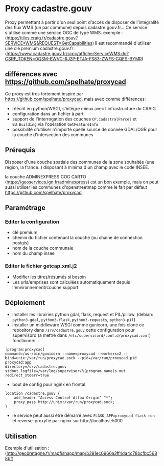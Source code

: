 # Proxy cadastre.gouv
Proxy permettant à partir d'un seul point d'accès de disposer de l'intégralité des flux WMS (un par commune) depuis cadastre.gouv.fr...
Ce service s'utilise comme une sercice OGC de type WMS. exemple : (https://tiles.craig.fr/cadastre.gouv?SERVICE=WMS&REQUEST=GetCapabilities)
Il est recommandé d'utiliser une clé premium cadastre.gouv.fr : (https://www.cadastre.gouv.fr/scpc/afficherServiceWMS.do?CSRF_TOKEN=0QSM-EWVC-RJ2P-ETJA-FS83-ZWFS-GQES-BYMR)

## différences avec https://github.com/spelhate/proxycad
Ce proxy est très fortement inspiré par https://github.com/spelhate/proxycad, mais avec comme différences:
- réécrit en python/WSGI, s'intègre mieux avec l'infrastructure du CRAIG
- configuration dans un fichier à part
- support de l'interrogation des couches `CP.CadastralParcel` et `BU.Building` via l'opération `GetFeatureInfo`
- possibilité d'utiliser n'importe quelle source de donnée GDAL/OGR pour la couche d'intersection des communes

## Prérequis
Disposer d'une couche spatiale des communes de la zone souhaitée (une région,
la france..) disposant à minima d'un champ avec le code INSEE.

la couche ADMINEXPRESS COG CARTO (https://geoservices.ign.fr/adminexpress) est
un bon exemple, mais on peut aussi utiliser les communes d'openstreetmap comme
le fait par défaut https://github.com/spelhate/proxycad

## Paramétrage
### Editer la configuration
- clé premium,
- chemin du fichier contenant la couche (ou chaine de connection postgis)
- nom de la couche communale
- nom du champ insee

### Editer le fichier getcap.xml.j2
- Modifier les titres/résumés si besoin
- Les urls/emprises sont calculées automatiquement depuis l'environnement/couche support

## Déploiement
- installer les librairies python gdal, flask, request et PIL/pillow. (debian: `python3-gdal`, `python3-flask`, `python3-requests`, `python3-pil`)
- installer un middleware WSGI comme gunicorn, une fois cloné ce repository dans `/srv/cadastre.gouv` cette configuration pour supervisord
  (a mettre dans `/etc/supervisord/conf.d/proxycad.conf`) fonctionne:
```
[program:proxycad]
command=/usr/bin/gunicorn --name=proxycad --workers=2 --bind=unix:/var/run/proxycad.sock --pid=/var/run/proxycad.pid proxycad:app
directory=/srv/cadastre.gouv
stdout_logfile=/var/log/supervisor/%(program_name)s.out
redirect_stderr=true
```
- bout de config pour nginx en frontal:
```
location /cadastre.gouv {
	add_header "Access-Control-Allow-Origin" "*";
	proxy_pass http://unix:/var/run/proxycad.sock;
}
```
- le service peut aussi être démarré avec `FLASK_APP=proxycad flask run` et reverse-proxyfié par nginx sur http://localhost:5000

## Utilisation

Exemple d'utilisation : (http://geobretagne.fr/mapfishapp/map/b391ec0966a3ff4da4c78bcfbc5688bf)
